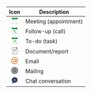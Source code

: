 <!-- markdownlint-disable-file MD041 -->
| Icon | Description |
|:-:|---|
| ![icon](../../../../common/icons/appointment.png ) | Meeting (appointment) |
| ![icon](../../../../common/icons/appointment-followup.png) | Follow-up (call) |
| ![icon](../../../../common/icons/appointment-task.png) | To-do (task) |
| ![icon](../../../../common/icons/document.png) | Document/report |
| ![icon](../../../../common/icons/email.png) | Email |
| ![icon](../../../../common/icons/mailings.png) | Mailing |
| ![icon](../../../../common/icons/chat.png) | Chat conversation |
